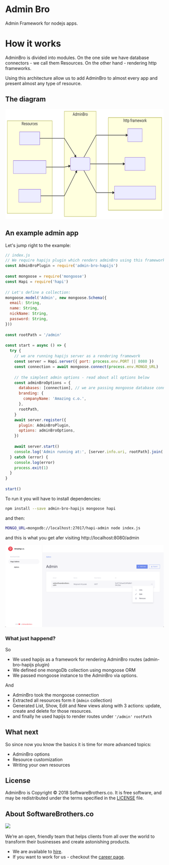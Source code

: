 # Admin Bro

Admin Framework for nodejs apps.

# How it works

AdminBro is divided into modules. On the one side we have database connectors - we call them Resources. On the other hand - rendering http frameworks.

Using this architecture allow us to add AdminBro to almost every app and present almost any type of resource.

## The diagram

<p align="center">
  <img src="./screenshots/admin-high-level.svg" height=350>
</p>

## An example admin app

Let's jump right to the example:

```javascript
// index.js
// We require hapijs plugin which renders adminBro using this framework
const AdminBroPlugin = require('admin-bro-hapijs')

const mongoose = require('mongoose')
const Hapi = require('hapi')

// Let's define a collection:
mongoose.model('Admin', new mongoose.Schema({
  email: String,
  name: String,
  nickName: String,
  password: String,
}))

const rootPath = '/admin'

const start = async () => {
  try {
    // we are running hapijs server as a rendering framework
    const server = Hapi.server({ port: process.env.PORT || 8080 })
    const connection = await mongoose.connect(process.env.MONGO_URL)

    // the simplest admin options - read about all options below
    const adminBroOptions = {
      databases: [connection], // we are passing mongoose database connection
      branding: {
        companyName: 'Amazing c.o.',
      },
      rootPath,
    }
    await server.register({
      plugin: AdminBroPlugin,
      options: adminBroOptions,
    })

    await server.start()
    console.log('Admin running at:', [server.info.uri, rootPath].join(''))
  } catch (error) {
    console.log(error)
    process.exit(1)
  }
}

start()
```

To run it you will have to install dependencies:

```bash
npm install --save admin-bro-hapijs mongoose hapi
```

and then:

```bash
MONGO_URL=mongodb://localhost:27017/hapi-admin node index.js
```

and this is what you get afer visiting http://localhost:8080/admin

<img src="./screenshots/simpleapp.png">

### What just happend?

So
* We used hapijs as a framework for rendering AdminBro routes (admin-bro-hapijs plugin)
* We defined one mongoDb collection using mongoose ORM
* We passed mongoose instance to the AdminBro via options.

And
* AdminBro took the mongoose connection
* Extracted all resources form it (`Admin` collection)
* Generated List, Show, Edit and New views along with 3 actions: update, create and delete for those resources.
* and finally he used hapijs to render routes under `'/admin'` `rootPath`

## What next

So since now you know the basics it is time for more advanced topics:

* AdminBro options
* Resource customization
* Writing your own resources

## License

AdminBro is Copyright © 2018 SoftwareBrothers.co. It is free software, and may be redistributed under the terms specified in the [LICENSE](LICENSE) file.

## About SoftwareBrothers.co

<img src="https://softwarebrothers.co/assets/images/software-brothers-logo-full.svg" width=240>


We’re an open, friendly team that helps clients from all over the world to transform their businesses and create astonishing products.

* We are available to [hire](https://softwarebrothers.co/contact).
* If you want to work for us - checkout the [career page](https://softwarebrothers.co/career).